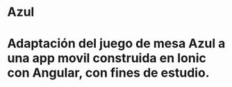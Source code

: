 # Azul
# Adaptación del juego de mesa Azul a una app movil construida en Ionic con Angular, con fines de estudio.
